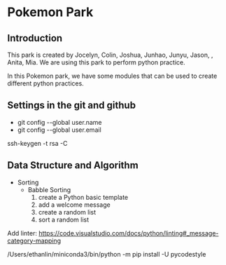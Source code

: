 # Pokemon Park
## Introduction
This park is created by Jocelyn, Colin, Joshua, Junhao, Junyu, Jason, , Anita, Mia. We are using this park to perform python practice. 

In this Pokemon park, we have some modules that can be used to create different python practices. 

## Settings in the git and github
- git config --global user.name
- git config --global user.email 

ssh-keygen -t rsa -C 

## Data Structure and Algorithm
- Sorting
  + Babble Sorting
    1. create a Python basic template
    2. add a welcome message
    3. create a random list
    4. sort a random list


Add linter: https://code.visualstudio.com/docs/python/linting#_message-category-mapping

/Users/ethanlin/miniconda3/bin/python -m pip install -U pycodestyle 
